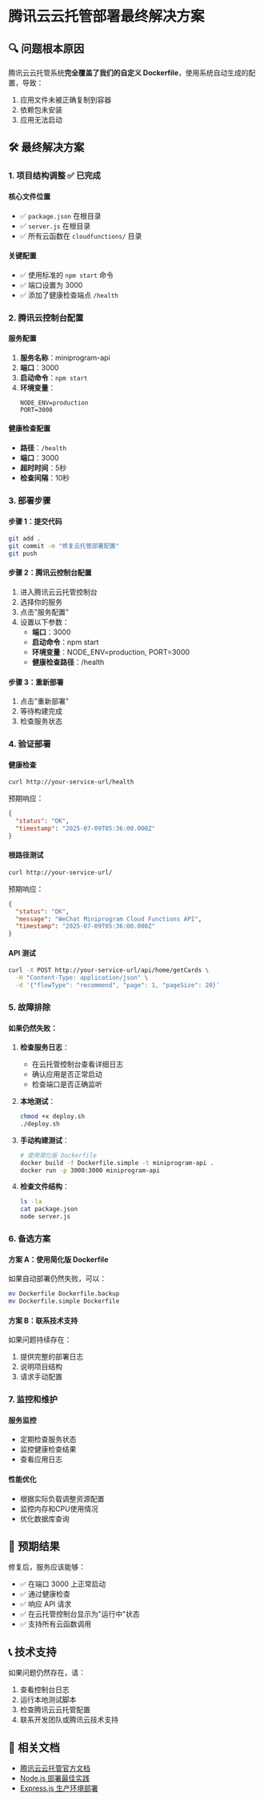 # 腾讯云云托管部署最终解决方案

## 🔍 问题根本原因

腾讯云云托管系统**完全覆盖了我们的自定义 Dockerfile**，使用系统自动生成的配置，导致：
1. 应用文件未被正确复制到容器
2. 依赖包未安装
3. 应用无法启动

## 🛠️ 最终解决方案

### 1. 项目结构调整 ✅ 已完成

#### 核心文件位置
- ✅ `package.json` 在根目录
- ✅ `server.js` 在根目录
- ✅ 所有云函数在 `cloudfunctions/` 目录

#### 关键配置
- ✅ 使用标准的 `npm start` 命令
- ✅ 端口设置为 3000
- ✅ 添加了健康检查端点 `/health`

### 2. 腾讯云控制台配置

#### 服务配置
1. **服务名称**：miniprogram-api
2. **端口**：3000
3. **启动命令**：`npm start`
4. **环境变量**：
   ```
   NODE_ENV=production
   PORT=3000
   ```

#### 健康检查配置
- **路径**：`/health`
- **端口**：3000
- **超时时间**：5秒
- **检查间隔**：10秒

### 3. 部署步骤

#### 步骤 1：提交代码
```bash
git add .
git commit -m "修复云托管部署配置"
git push
```

#### 步骤 2：腾讯云控制台配置
1. 进入腾讯云云托管控制台
2. 选择你的服务
3. 点击"服务配置"
4. 设置以下参数：
   - **端口**：3000
   - **启动命令**：npm start
   - **环境变量**：NODE_ENV=production, PORT=3000
   - **健康检查路径**：/health

#### 步骤 3：重新部署
1. 点击"重新部署"
2. 等待构建完成
3. 检查服务状态

### 4. 验证部署

#### 健康检查
```bash
curl http://your-service-url/health
```
预期响应：
```json
{
  "status": "OK",
  "timestamp": "2025-07-09T05:36:00.000Z"
}
```

#### 根路径测试
```bash
curl http://your-service-url/
```
预期响应：
```json
{
  "status": "OK",
  "message": "WeChat Miniprogram Cloud Functions API",
  "timestamp": "2025-07-09T05:36:00.000Z"
}
```

#### API 测试
```bash
curl -X POST http://your-service-url/api/home/getCards \
  -H "Content-Type: application/json" \
  -d '{"flowType": "recommend", "page": 1, "pageSize": 20}'
```

### 5. 故障排除

#### 如果仍然失败：

1. **检查服务日志**：
   - 在云托管控制台查看详细日志
   - 确认应用是否正常启动
   - 检查端口是否正确监听

2. **本地测试**：
   ```bash
   chmod +x deploy.sh
   ./deploy.sh
   ```

3. **手动构建测试**：
   ```bash
   # 使用简化版 Dockerfile
   docker build -f Dockerfile.simple -t miniprogram-api .
   docker run -p 3000:3000 miniprogram-api
   ```

4. **检查文件结构**：
   ```bash
   ls -la
   cat package.json
   node server.js
   ```

### 6. 备选方案

#### 方案 A：使用简化版 Dockerfile
如果自动部署仍然失败，可以：
```bash
mv Dockerfile Dockerfile.backup
mv Dockerfile.simple Dockerfile
```

#### 方案 B：联系技术支持
如果问题持续存在：
1. 提供完整的部署日志
2. 说明项目结构
3. 请求手动配置

### 7. 监控和维护

#### 服务监控
- 定期检查服务状态
- 监控健康检查结果
- 查看应用日志

#### 性能优化
- 根据实际负载调整资源配置
- 监控内存和CPU使用情况
- 优化数据库查询

## 🎯 预期结果

修复后，服务应该能够：
- ✅ 在端口 3000 上正常启动
- ✅ 通过健康检查
- ✅ 响应 API 请求
- ✅ 在云托管控制台显示为"运行中"状态
- ✅ 支持所有云函数调用

## 📞 技术支持

如果问题仍然存在，请：
1. 查看控制台日志
2. 运行本地测试脚本
3. 检查腾讯云云托管配置
4. 联系开发团队或腾讯云技术支持

## 🔗 相关文档

- [腾讯云云托管官方文档](https://cloud.tencent.com/document/product/1243)
- [Node.js 部署最佳实践](https://nodejs.org/en/docs/guides/nodejs-docker-webapp/)
- [Express.js 生产环境部署](https://expressjs.com/en/advanced/best-practices-production.html) 